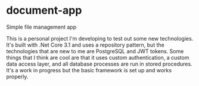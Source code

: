 # document-app
Simple file management app

This is a personal project I'm developing to test out some new technologies. It's built with .Net Core 3.1 and uses a repository pattern, but the technologies that are new to me are PostgreSQL and JWT tokens. Some things that I think are cool are that it uses custom authentication, a custom data access layer, and all database processes are run in stored procedures. It's a work in progress but the basic framework is set up and works properly.
